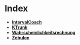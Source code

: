 # Index

 - **[IntervalCoach](/home/IntervalCoach/index.html)**
 - **[KTrunk](/home/KTrunk/index.html)**
 - **[Wahrscheinlichkeitsrechnung](/home/Wahrscheinlichkeitsrechnung.html)**
 - **[Zebulon](/home/Zebulon/index.html)**
